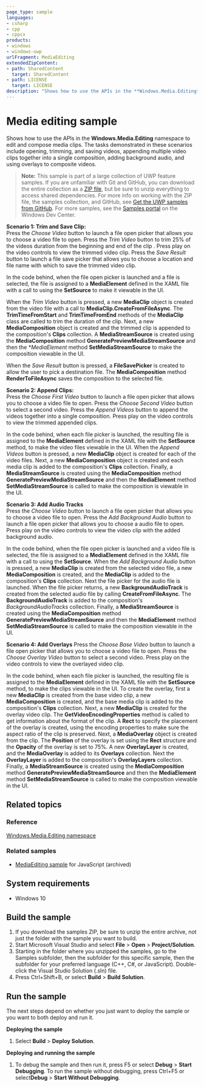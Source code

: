 ```yaml
---
page_type: sample
languages:
- csharp
- cpp
- cppcx
products:
- windows
- windows-uwp
urlFragment: MediaEditing
extendedZipContent:
- path: SharedContent
  target: SharedContent
- path: LICENSE
  target: LICENSE
description: "Shows how to use the APIs in the **Windows.Media.Editing** namespace to edit and compose media clips."
---
```


<!---
  category: AudioVideoAndCamera 
  samplefwlink: http://go.microsoft.com/fwlink/p/?LinkId=620567
--->

# Media editing sample

Shows how to use the APIs in the **Windows.Media.Editing** namespace to edit and compose media clips. The tasks 
demonstrated in these scenarios include opening, trimming, and saving videos, appending multiple video clips together into a 
single composition, adding background audio, and using overlays to composite videos.  

> **Note:** This sample is part of a large collection of UWP feature samples. 
> If you are unfamiliar with Git and GitHub, you can download the entire collection as a 
> [ZIP file](https://github.com/Microsoft/Windows-universal-samples/archive/master.zip), but be 
> sure to unzip everything to access shared dependencies. For more info on working with the ZIP file, 
> the samples collection, and GitHub, see [Get the UWP samples from GitHub](https://aka.ms/ovu2uq). 
> For more samples, see the [Samples portal](https://aka.ms/winsamples) on the Windows Dev Center. 

**Scenario 1: Trim and Save Clip:**    
Press the *Choose Video* button to launch a file open picker that allows you to choose a video file to open. Press the 
*Trim Video* button to trim 25% of the videos duration from the beginning and end of the clip . Press play on the video controls 
to view the trimmed video clip. Press the *Save Result* button to launch a file save picker that allows you to choose a 
location and file name with which to save the trimmed video clip.  

In the code behind, when the file open picker is launched and a file is selected, the file is assigned to a **MediaElement** 
defined in the XAML file with a call to using the **SetSource** to make it viewable in the UI.   

When the *Trim Video* button is pressed, a new **MediaClip** object is created from the video file with a call to 
**MediaClip.CreateFromFileAsync**. The **TrimTimeFromStart** and **TrimTimeFromEnd** methods of the **MediaClip** class are called 
to trim the duration of the clip. Next, a new **MediaComposition** object is created and the trimmed clip is appended to the 
composition's **Clips** collection. A **MediaStreamSource** is created using the **MediaComposition** method **GeneratePreviewMediaStreamSource** 
and then the **MediaElement* method **SetMediaStreamSource** to make the composition viewable in the UI.    

When the *Save Result* button is pressed, a **FileSavePicker** is created to allow the user to pick a destination file. The
**MediaComposition** method **RenderToFileAsync** saves the composition to the selected file. 

**Scenario 2: Append Clips:**  
Press the *Choose First Video* button to launch a file open picker that allows you to choose a video file to open. Press the 
*Choose Second Video* button to select a second video. Press the *Append Videos* button to append the videos together into a 
single composition. Press play on the video controls to view the trimmed appended clips.     

In the code behind, when each file picker is launched, the resulting file is assigned to the **MediaElement** defined in the
XAML file with the **SetSource** method, to make the video files viewable in the UI. When the *Append Videos* button is
pressed, a new **MediaClip** object is created for each of the video files. Next, a new **MediaComposition** object is created
and each media clip is added to the composition's **Clips** collection. Finally, a **MediaStreamSource** is created using 
the **MediaComposition** method **GeneratePreviewMediaStreamSource** and then the **MediaElement** method **SetMediaStreamSource** 
is called to make the composition is viewable in the UI.  

**Scenario 3: Add Audio Tracks**  
 Press the *Choose Video* button to launch a file open picker that allows you to choose a video file to open. Press the 
 *Add Background Audio* button to launch a file open picker that allows you to choose a audio file to open. Press play 
 on the video controls to view the video clip with the added background audio.  

In the code behind, when the file open picker is launched and a video file is selected, the file is assigned to a **MediaElement** 
defined in the XAML file with a call to using the **SetSource**. When the *Add Background Audio* button is pressed, a new 
**MediaClip** is created from the selected video file, a new **MediaComposition** is created, and the **MediaClip** is added to 
the composition's **Clips** collection. Next the file picker for the audio file is launched. When the file picker returns, 
a new **BackgroundAudioTrack** is created from the selected audio file by calling **CreateFromFileAsync**. The **BackgroundAudioTrack**
is added to the composition's *BackgroundAudioTracks* collection. Finally, a **MediaStreamSource** is created using the 
**MediaComposition** method **GeneratePreviewMediaStreamSource** and then the **MediaElement** method **SetMediaStreamSource** is 
called to make the composition viewable in the UI.

**Scenario 4: Add Overlays** 
Press the *Choose Base Video* button to launch a file open picker that allows you to choose a video file to open. Press the 
*Choose Overlay Video* button to select a second video. Press play on the video controls to view the overlayed video clip. 

In the code behind, when each file picker is launched, the resulting file is assigned to the **MediaElement** defined in the
XAML file with the **SetSource** method, to make the clips viewable in the UI. To create the overlay, first a new
**MediaClip** is created from the base video clip, a new **MediaComposition** is created, and the base media clip is added to
the composition's **Clips** collection. Next, a new **MediaClip** is created for the overlay video clip. The **GetVideoEncodingProperties**
method is called to get information about the format of the clip. A **Rect** to specify the placement of the overlay is created,
using the encoding properties to make sure the aspect ratio of the clip is preserved. Next, a **MediaOverlay** object is created
from the clip. The **Position** of the overlay is set using the **Rect** structure and the **Opacity** of the overlay is set to 75%.
A new **OverlayLayer** is created, and the **MediaOverlay** is added to its **Overlays** collection. Next the **OverlayLayer** is added
to the composition's **OverlayLayers** collection. Finally, a **MediaStreamSource** is created using the **MediaComposition** method 
**GeneratePreviewMediaStreamSource** and then the **MediaElement** method **SetMediaStreamSource** is called to make the composition
viewable in the UI. 

## Related topics

### Reference

[Windows.Media.Editing namespace](https://msdn.microsoft.com/library/windows/apps/windows.media.editing.aspx)  

### Related samples

* [MediaEditing sample](/archived/MediaEditing/) for JavaScript (archived)

## System requirements

* Windows 10

Build the sample
----------------

1. If you download the samples ZIP, be sure to unzip the entire archive, not just the folder with the sample you want to build. 
2. Start Microsoft Visual Studio and select **File** \> **Open** \> **Project/Solution**.
3. Starting in the folder where you unzipped the samples, go to the Samples subfolder, then the subfolder for this specific sample, then the subfolder for your preferred language (C++, C#, or JavaScript). Double-click the Visual Studio Solution (.sln) file.
4. Press Ctrl+Shift+B, or select **Build** \> **Build Solution**.

Run the sample
--------------

The next steps depend on whether you just want to deploy the sample or you want to both deploy and run it.

**Deploying the sample**
1.  Select **Build** \> **Deploy Solution**.

**Deploying and running the sample**
1.  To debug the sample and then run it, press F5 or select **Debug** \> **Start Debugging**. To run the sample without debugging, press Ctrl+F5 or select**Debug** \> **Start Without Debugging**.

